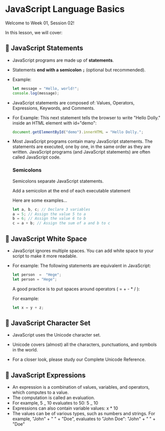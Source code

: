 # JavaScript Language Basics

Welcome to Week 01, Session 02!

In this lesson, we will cover:

## 📌 JavaScript Statements

-   JavaScript programs are made up of **statements**.
-   Statements **end with a semicolon `;`** (optional but recommended).
-   Example:

    ```js
    let message = "Hello, world!";
    console.log(message);
    ```

-   JavaScript statements are composed of:
    Values, Operators, Expressions, Keywords, and Comments.
-   For Example:
    This next statement tells the browser to write "Hello Dolly." inside an HTML element with id="demo":
    ```js
    document.getElementById("demo").innerHTML = "Hello Dolly.";
    ```
-   Most JavaScript programs contain many JavaScript statements.
    The statements are executed, one by one, in the same order as they are written.
    JavaScript programs (and JavaScript statements) are often called JavaScript code.

    ### Semicolons

    Semicolons separate JavaScript statements.

    Add a semicolon at the end of each executable statement

    Here are some examples...

    ```js
    let a, b, c; // Declare 3 variables
    a = 5; // Assign the value 5 to a
    b = 6; // Assign the value 6 to b
    c = a + b; // Assign the sum of a and b to c
    ```

## 📌 JavaScript White Space

-   JavaScript ignores multiple spaces. You can add white space to your script to make it more
    readable.
-   For example: The following statements are equivalent in JavaScript:

    ```js
    let person  =  "Hege";
    let person = "Hege";
    ```

    A good practice is to put spaces around operators ( = + - * / ):

    For example:

    ```js
    let x = y + z;
    ```

## 📌 JavaScript Character Set

-   JavaScript uses the Unicode character set.

-   Unicode covers (almost) all the characters, punctuations, and symbols in the world.

-   For a closer look, please study our Complete Unicode Reference.

## 📌 JavaScript Expressions

-   An expression is a combination of values, variables, and operators, which computes to a value.
-   The computation is called an evaluation.
-   For example, 5 _ 10 evaluates to 50:
    5 _ 10
-   Expressions can also contain variable values:
    x \* 10
-   The values can be of various types, such as numbers and strings.
    For example, "John" + " " + "Doe", evaluates to "John Doe":
    "John" + " " + "Doe"
